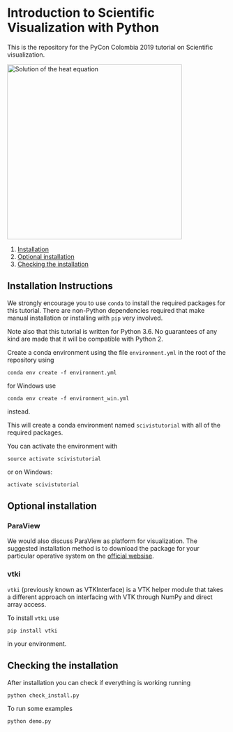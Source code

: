 

# Introduction to Scientific Visualization with Python

This is the repository for the PyCon Colombia 2019 tutorial on Scientific
visualization.

<img src="./img/heat_smiley.gif"
    alt="Solution of the heat equation"
    width=400>

 1. [Installation](##installation-instructions)
 2. [Optional installation](##optional-installation)
 3. [Checking the installation](##checking-the-installation)


## Installation Instructions

We strongly encourage you to use ``conda`` to install the required packages for
this tutorial. There are non-Python dependencies required that make manual
installation or installing with ``pip`` very involved.

Note also that this tutorial is written for Python 3.6. No guarantees of any
kind are made that it will be compatible with Python 2.



Create a conda environment using the file ``environment.yml`` in the root
of the repository using

```console
conda env create -f environment.yml
```

for Windows use

```console
conda env create -f environment_win.yml
```

instead.

This will create a conda environment named `scivistutorial` with all of the
required packages.

You can activate the environment with

```console
source activate scivistutorial
```
or on Windows:

```console
activate scivistutorial
```

## Optional installation

### ParaView
We would also discuss ParaView as platform for visualization. The suggested
installation method is to download the package for your particular operative
system on the [official websise](https://www.paraview.org/download/).

### vtki

``vtki`` (previously known as VTKInterface) is a VTK helper module that takes
a different approach on interfacing with VTK through NumPy and direct array
access.

To install ``vtki`` use

    pip install vtki

in your environment.

## Checking the installation

After installation you can check if everything is working running

    python check_install.py

To run some examples

    python demo.py
